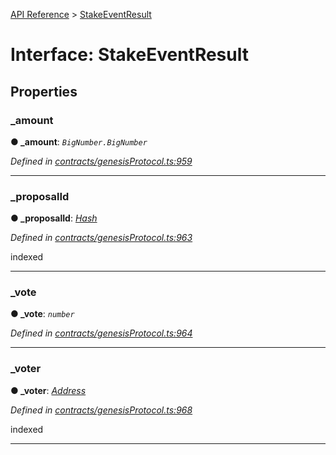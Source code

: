 [API Reference](../README.md) > [StakeEventResult](../interfaces/StakeEventResult.md)



# Interface: StakeEventResult


## Properties
<a id="_amount"></a>

###  _amount

**●  _amount**:  *`BigNumber.BigNumber`* 

*Defined in [contracts/genesisProtocol.ts:959](https://github.com/daostack/arc.js/blob/caacbb2/lib/contracts/genesisProtocol.ts#L959)*





___

<a id="_proposalId"></a>

###  _proposalId

**●  _proposalId**:  *[Hash](../#Hash)* 

*Defined in [contracts/genesisProtocol.ts:963](https://github.com/daostack/arc.js/blob/caacbb2/lib/contracts/genesisProtocol.ts#L963)*



indexed




___

<a id="_vote"></a>

###  _vote

**●  _vote**:  *`number`* 

*Defined in [contracts/genesisProtocol.ts:964](https://github.com/daostack/arc.js/blob/caacbb2/lib/contracts/genesisProtocol.ts#L964)*





___

<a id="_voter"></a>

###  _voter

**●  _voter**:  *[Address](../#Address)* 

*Defined in [contracts/genesisProtocol.ts:968](https://github.com/daostack/arc.js/blob/caacbb2/lib/contracts/genesisProtocol.ts#L968)*



indexed




___



